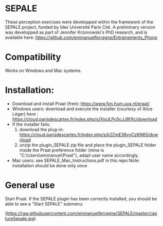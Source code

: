 # SEPALE
These perception exercises were developped within the framework of the SEPALE project, funded by Idex Université Paris Cité. A preliminary version was developped as part of Jennifer Krzonowski's PhD research, and is available here: https://github.com/emmanuelferragne/Entrainements_Phono
# Compatibility
Works on Windows and Mac systems.
# Installation:
- Download and install Praat (free): https://www.fon.hum.uva.nl/praat/
- Windows users: download and execute the installer (courtesy of Alice Léger) here : https://cloud.parisdescartes.fr/index.php/s/XjqJLPo5cJJ8fXc/download
- If the installer fails:
  1. download the plug-in: https://cloud.parisdescartes.fr/index.php/s/k2ZmE38yyCzKN65/download
  2. unzip the plugin_SEPALE.zip file and place the plugin_SEPALE folder inside the Praat preference folder (mine is "C:\Users\emmanuel\Praat"), adapt user name accordingly.
- Mac users: see SEPALE_Mac_Instructions.pdf in this repo
  Note: installation should be done only once
# General use
Start Praat. If the SEPALE plugin has been correctly installed, you should be able to see a "Start SEPALE" submenu:

(https://raw.githubusercontent.com/emmanuelferragne/SEPALE/master/captureSepale.jpg)
